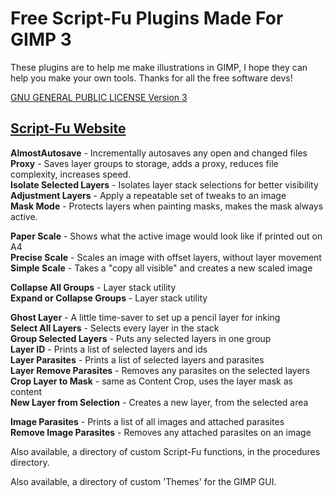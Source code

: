 # Free Script-Fu Plugins Made For GIMP 3

These plugins are to help me make illustrations in GIMP, I hope they can help you make your own tools. Thanks for all the free software devs!

[GNU GENERAL PUBLIC LICENSE Version 3](https://github.com/script-fu/script-fu.github.io/blob/main/LICENSE)

## [Script-Fu Website](https://script-fu.github.io/)

**AlmostAutosave** - Incrementally  autosaves any open and changed files  
**Proxy** - Saves  layer groups to storage, adds a proxy, reduces file complexity, increases speed.  
**Isolate Selected Layers** - Isolates layer stack selections for better visibility  
**Adjustment Layers** - Apply a repeatable set of tweaks to an image  
**Mask Mode** - Protects layers when painting masks, makes the mask always active.  

**Paper Scale** - Shows what the active image would look like if printed out on A4  
**Precise Scale** - Scales an image with offset layers, without layer movement  
**Simple Scale** - Takes a "copy all visible" and creates a new scaled image  
  
**Collapse All Groups** - Layer stack utility  
**Expand or Collapse Groups** - Layer stack utility  

**Ghost Layer** - A little time-saver to set up a pencil layer for inking  
**Select All Layers** - Selects every layer in the stack  
**Group Selected Layers** - Puts any selected layers in one group  
**Layer ID** - Prints a list of selected layers and ids  
**Layer Parasites** - Prints a list of selected layers and parasites  
**Layer Remove Parasites** - Removes any parasites on the selected layers  
**Crop Layer to Mask** - same as Content Crop, uses the layer mask as content  
**New Layer from Selection** - Creates a new layer, from the selected area  
  
**Image Parasites**  -  Prints a list of all images and attached parasites  
**Remove Image Parasites**  - Removes any attached parasites on an image
  
Also available, a directory of custom Script-Fu functions, in the procedures directory.

Also available, a directory of custom 'Themes' for the GIMP GUI.




